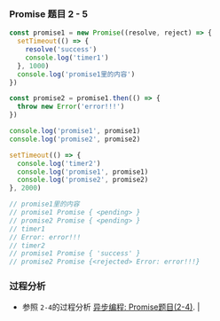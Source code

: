 ### Promise 题目 2 - 5

```js
const promise1 = new Promise((resolve, reject) => {
  setTimeout(() => {
    resolve('success')
    console.log('timer1')
  }, 1000)
  console.log('promise1里的内容')
})

const promise2 = promise1.then(() => {
  throw new Error('error!!!')
})

console.log('promise1', promise1)
console.log('promise2', promise2)

setTimeout(() => {
  console.log('timer2')
  console.log('promise1', promise1)
  console.log('promise2', promise2)
}, 2000)

// promise1里的内容
// promise1 Promise { <pending> }
// promise2 Promise { <pending> }
// timer1
// Error: error!!!
// timer2
// promise1 Promise { 'success' }
// promise2 Promise {<rejected> Error: error!!!}

```

### 过程分析
- 参照 `2-4`的过程分析 [异步编程: Promise题目(2-4)](https://github.com/leslie1943/blog/issues/121). |
